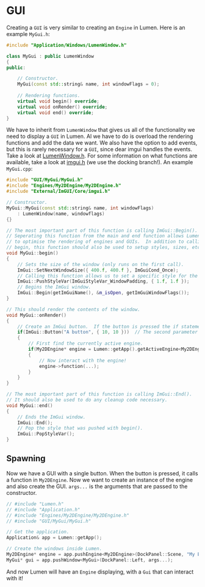 # GUI

Creating a `GUI` is very similar to creating an `Engine` in Lumen.  Here is an example `MyGui.h`:

```C++
#include "Application/Windows/LumenWindow.h"

class MyGui : public LumenWindow
{
public:

    // Constructor.
    MyGui(const std::string& name, int windowFlags = 0);
    
    // Rendering functions.
    virtual void begin() override;
    virtual void onRender() override;
    virtual void end() override;
}
```

We have to inherit from `LumenWindow` that gives us all of the functionality we need to display a `GUI` in Lumen.  Al we have to do is overload the rendering functions and add the data we want.  We also have the option to add events, but this is rarely necessary for a `GUI`, since dear imgui handles the events.  Take a look at [LumenWindow.h](https://github.com/Alex-vZyl/Lumen/blob/Main/ElecDev_Graphics_Application/Source/Application/Windows/LumenWindow.h).  For some information on what functions are available, take a look at [imgui.h](https://github.com/ocornut/imgui/blob/master/imgui.h) (we use the docking branch!).  An example `MyGui.cpp`:

```C++
#include "GUI/MyGui/MyGui.h"
#include "Engines/My2DEngine/My2DEngine.h"
#include "External/ImGUI/Core/imgui.h"

// Constructor.
MyGui::MyGui(const std::string& name, int windowFlags)
    : LumenWindow(name, windowflags)
{}

// The most important part of this function is calling ImGui::Begin().
// Seperating this function from the main and end function allows Lumen
// to optimise the rendering of engines and GUIs.  In addition to calling
// begin, this function should also be used to setup styles, sizes, etc.
void MyGui::begin()
{
    // Sets the size of the window (only runs on the first call).
    ImGui::SetNextWindowSize({ 400.f, 400.f }, ImGuiCond_Once);
    // Calling this function allows us to set a specific style for the window.
    ImGui::PushStyleVar(ImGuiStyleVar_WindowPadding, { 1.f, 1.f });
    // Begins the ImGui window.
    ImGui::Begin(getImGuiName(), &m_isOpen, getImGuiWindowFlags());
}

// This should render the contents of the window.
void MyGui::onRender()
{
    // Create an ImGui button.  If the button is pressed the if statement will be entered.
    if(ImGui::Button("A button", { 10, 10 }))  // The second parameter is the size.
    {
        // First find the currently active engine.
        if(My2DEngine* engine = Lumen::getApp().getActiveEngine<My2DEngine>())
        {
            // Now interact with the engine!
            engine->function(...);
        }
    }
}

// The most important part of this function is calling ImGui::End().
// It should also be used to do any cleanup code necessary.
void MyGui::end()
{
    // Ends the ImGui window.
    ImGui::End();
    // Pop the style that was pushed with begin().
    ImGui::PopStyleVar();
}
```

## Spawning

Now we have a GUI with a single button.  When the button is pressed, it calls a function in `My2DEngine`.  Now we want to create an instance of the engine and also create the GUI.  `args...` is the arguments that are passed to the constructor.

```C++
// #include "Lumen.h"
// #include "Application.h"
// #include "Engines/My2DEngine/My2DEngine.h"
// #include "GUI/MyGui/MyGui.h"

// Get the application.
Application& app = Lumen::getApp();

// Create the windows inside Lumen.
My2DEngine* engine = app.pushEngine<My2DEngine>(DockPanel::Scene, "My Engine", args...);
MyGui* gui = app.pushWindow<MyGui>(DockPanel::Left, args...);
```

And now Lumen will have an `Engine` displaying, with a `Gui` that can interact with it!
